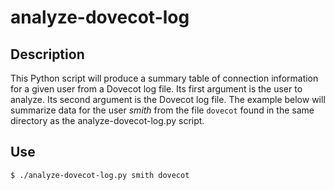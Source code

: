 analyze-dovecot-log
===================

## Description

This Python script will produce a summary table of connection information for a given user from a Dovecot log file. Its first argument is the user to analyze. Its second argument is the Dovecot log file. The example below will summarize data for the user *smith* from the file `dovecot` found in the same directory as the analyze-dovecot-log.py script.

## Use

    $ ./analyze-dovecot-log.py smith dovecot

